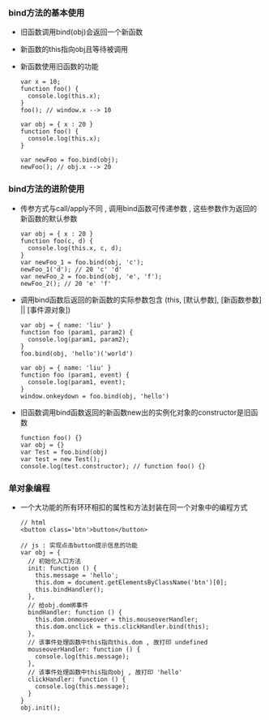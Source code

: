
### bind方法的基本使用

- 旧函数调用bind(obj)会返回一个新函数
- 新函数的this指向obj且等待被调用
- 新函数使用旧函数的功能

  ```
  var x = 10;
  function foo() {
    console.log(this.x);
  }
  foo(); // window.x --> 10
  ```
  ```
  var obj = { x : 20 }
  function foo() {
    console.log(this.x);
  }

  var newFoo = foo.bind(obj);
  newFoo(); // obj.x --> 20
  ```

### bind方法的进阶使用

- 传参方式与call/apply不同 , 调用bind函数可传递参数 , 这些参数作为返回的新函数的默认参数

  ```
  var obj = { x : 20 }
  function foo(c, d) {
    console.log(this.x, c, d);
  }
  var newFoo_1 = foo.bind(obj, 'c');
  newFoo_1('d'); // 20 'c' 'd'
  var newFoo_2 = foo.bind(obj, 'e', 'f');
  newFoo_2(); // 20 'e' 'f'
  ```

- 调用bind函数后返回的新函数的实际参数包含 (this, [默认参数], [新函数参数] || [事件源对象])

  ```
  var obj = { name: 'liu' }
  function foo (param1, param2) {
    console.log(param1, param2);
  }
  foo.bind(obj, 'hello')('world')
  ```

  ```
  var obj = { name: 'liu' }
  function foo (param1, event) {
    console.log(param1, event);
  }
  window.onkeydown = foo.bind(obj, 'hello')
  ```

- 旧函数调用bind函数返回的新函数new出的实例化对象的constructor是旧函数

  ```
  function foo() {}
  var obj = {}
  var Test = foo.bind(obj)
  var test = new Test();
  console.log(test.constructor); // function foo() {}
  ```

### 单对象编程

- 一个大功能的所有环环相扣的属性和方法封装在同一个对象中的编程方式

  ```
  // html
  <button class='btn'>button</button>

  // js : 实现点击button提示信息的功能
  var obj = {
    // 初始化入口方法
    init: function () {
      this.message = 'hello';
      this.dom = document.getElementsByClassName('btn')[0];
      this.bindHandler();
    },
    // 给obj.dom绑事件
    bindHandler: function () {
      this.dom.onmouseover = this.mouseoverHandler;
      this.dom.onclick = this.clickHandler.bind(this);
    },
    // 该事件处理函数中this指向this.dom , 故打印 undefined
    mouseoverHandler: function () {
      console.log(this.message);
    },
    // 该事件处理函数中this指向obj , 故打印 'hello'
    clickHandler: function () {
      console.log(this.message);
    }
  }
  obj.init();
  ```
